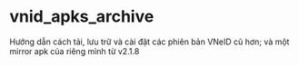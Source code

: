 # vnid_apks_archive
Hướng dẫn cách tải, lưu trữ và cài đặt các phiên bản VNeID cũ hơn; và một mirror apk của riêng mình từ v2.1.8

